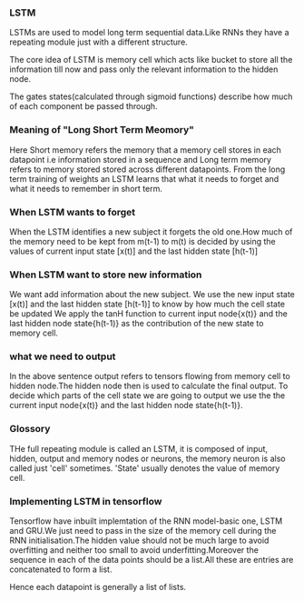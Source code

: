 ### LSTM

LSTMs are used to model long term sequential data.Like RNNs they have a repeating module just with a different structure.

The core idea of LSTM is memory cell which acts like bucket to store all the information till now and pass only the relevant information to the hidden node.


The gates states(calculated through sigmoid functions) describe how much of each component be passed through.

### Meaning of "Long Short Term Meomory"
Here Short memory refers the memory that a memory cell stores in each datapoint i.e information stored in a sequence and Long term memory refers to memory stored stored across different datapoints. From the long term training of weights an LSTM learns that what it needs to forget and what it needs to remember in short term.

### When LSTM wants to forget

When the LSTM identifies a new subject it forgets the old one.How much of the memory need to be kept from m(t-1) to m(t) is decided by using the values of current input state [x(t)] and the last hidden state [h(t-1)] 

### When LSTM want to store new information

We want add information about the new subject.
We use the new input state [x(t)] and the last hidden state  [h(t-1)] to know by how much the cell state be updated
We apply the tanH function to current input node{x(t)} and the last hidden node state{h(t-1)} as the contribution of the new state to memory cell.

### what we need to output 

In the above sentence output refers to tensors flowing from memory cell to hidden node.The hidden node then is used to calculate the final output.
To decide which parts of the cell state we are going to output we use the the current input node{x(t)} and the last hidden node state{h(t-1)}.

### Glossory

THe full repeating module is called an LSTM, it is composed of input, hidden, output and memory nodes or neurons, the memory neuron is also called just 'cell' sometimes. 'State' usually denotes the value of memory cell.

### Implementing LSTM in tensorflow

Tensorflow have inbuilt implemtation of the RNN model-basic one, LSTM and GRU.We just need to pass in the size of the memory cell during the RNN initialisation.The hidden value should not be much large to avoid overfitting and neither too small to avoid underfitting.Moreover the sequence in each of the data points should be a list.All these are entries are concatenated to form a list.

Hence each datapoint is generally a list of lists.



